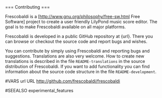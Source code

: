 === Contributing ===
    
Frescobaldi is a [http://www.gnu.org/philosophy/free-sw.html Free Software]
project to create a user friendly LilyPond music score editor.
The goal is to make Frescobaldi available on all major platforms.

Frescobaldi is developed in a public GitHub repository at {url}.
There you can browse or checkout the source code and report bugs and wishes.

You can contribute by simply using Frescobaldi and reporting bugs and suggestions.
Translations are also very welcome. How to create new translations is described
in the file `README-translations` in the source distribution of Frescobaldi.
If you want to add functionality you can find information about the source code
structure in the file `README-development`.

#VARS
url URL http://github.com/frescobaldi/frescobaldi

#SEEALSO
experimental_features
